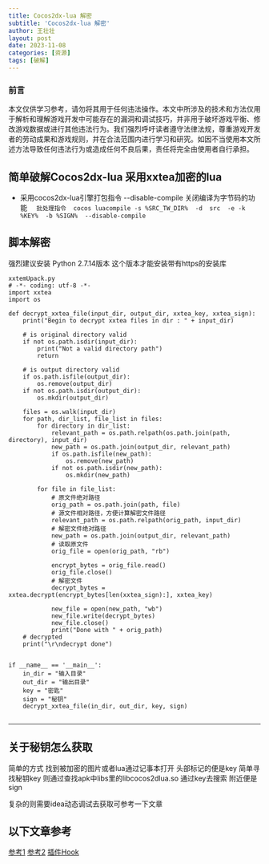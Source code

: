 ```yaml
---
title: Cocos2dx-lua 解密
subtitle: 'Cocos2dx-lua 解密'
author: 王壮壮
layout: post
date: 2023-11-08
categories: [资源]
tags: [破解]
---
```


### 前言
本文仅供学习参考，请勿将其用于任何违法操作。本文中所涉及的技术和方法仅用于解析和理解游戏开发中可能存在的漏洞和调试技巧，并非用于破坏游戏平衡、修改游戏数据或进行其他违法行为。我们强烈呼吁读者遵守法律法规，尊重游戏开发者的劳动成果和游戏规则，并在合法范围内进行学习和研究。如因不当使用本文所述方法导致任何违法行为或造成任何不良后果，责任将完全由使用者自行承担。


## 简单破解Cocos2dx-lua 采用xxtea加密的lua

 * 采用cocos2dx-lua引擎打包指令
   --disable-compile     关闭编译为字节码的功能
`  
   批处理指令  cocos luacompile -s %SRC_TW_DIR%  -d  src  -e -k %KEY%  -b %SIGN%  --disable-compile 
`
 
##  脚本解密
 
强烈建议安装 Python 2.7.14版本 这个版本才能安装带有https的安装库

``` 
xxtemUpack.py
# -*- coding: utf-8 -*-
import xxtea
import os
 
def decrypt_xxtea_file(input_dir, output_dir, xxtea_key, xxtea_sign):
    print("Begin to decrypt xxtea files in dir : " + input_dir)
 
    # is original directory valid
    if not os.path.isdir(input_dir):
        print("Not a valid directory path")
        return
 
    # is output directory valid
    if os.path.isfile(output_dir):
        os.remove(output_dir)
    if not os.path.isdir(output_dir):
        os.mkdir(output_dir)
 
    files = os.walk(input_dir)
    for path, dir_list, file_list in files:
        for directory in dir_list:
            relevant_path = os.path.relpath(os.path.join(path, directory), input_dir)
            new_path = os.path.join(output_dir, relevant_path)
            if os.path.isfile(new_path):
                os.remove(new_path)
            if not os.path.isdir(new_path):
                os.mkdir(new_path)
 
        for file in file_list:
            # 原文件绝对路径
            orig_path = os.path.join(path, file)
            # 源文件相对路径，方便计算解密文件路径
            relevant_path = os.path.relpath(orig_path, input_dir)
            # 解密文件绝对路径
            new_path = os.path.join(output_dir, relevant_path)
            # 读取原文件
            orig_file = open(orig_path, "rb")
          
            encrypt_bytes = orig_file.read()
            orig_file.close() 
            # 解密文件  
            decrypt_bytes = xxtea.decrypt(encrypt_bytes[len(xxtea_sign):], xxtea_key)
      
            new_file = open(new_path, "wb")
            new_file.write(decrypt_bytes)
            new_file.close()
            print("Done with " + orig_path)
    # decrypted
    print("\r\ndecrypt done")
 
 
if __name__ == '__main__':
    in_dir = "输入目录"
    out_dir = "输出目录"
    key = "密匙"
    sign = "秘钥"
    decrypt_xxtea_file(in_dir, out_dir, key, sign)
	
```

---

 
## 关于秘钥怎么获取
简单的方式 找到被加密的图片或者lua通过记事本打开 头部标记的便是key
简单寻找秘钥key 则通过查找apk中libs里的libcocos2dlua.so  通过key去搜索 附近便是sign

复杂的则需要idea动态调试去获取可参考一下文章

## 以下文章参考
[参考1](https://blog.sxx1314.com/sdk-android/533.html)
[参考2](https://chuanpuyun.com/article/607.html)
[插件Hook](https://chuanpuyun.com/article/606.html)